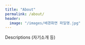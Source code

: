 ```yaml
---
title: "About"
permalink: /about/
header:
  image: "/images/배경화면 파일명.jpg"
---
```


Descriptions (자기소개 등)
